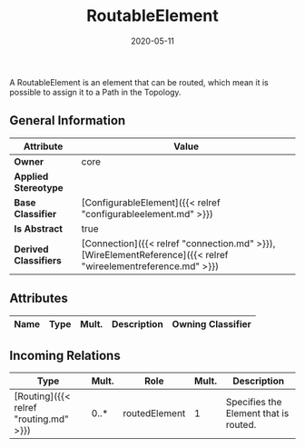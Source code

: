 ﻿---
title: RoutableElement
toc: false
type: specs
date: "2020-05-11"
draft: false
specification: VEC
version: 1.2.0
documentType: "Recommendation"
elementType: Class
classes:
  - RoutableElement
menu_name: vec-1.2.0
---
<p>A RoutableElement is an element that can be routed, which mean it is possible to assign it to a Path in the Topology.  </p>

## General Information

| Attribute               | Value |
|-------------------------|-------|
| **Owner**               | core |
| **Applied Stereotype**  |   |
| **Base Classifier**     | [ConfigurableElement]({{< relref "configurableelement.md" >}})<br/>  |
| **Is Abstract**         | true |
| **Derived Classifiers** | [Connection]({{< relref "connection.md" >}}), [WireElementReference]({{< relref "wireelementreference.md" >}}) |

## Attributes
|  Name  |  Type  |  Mult.  |  Description  |  Owning Classifier  |
|--------|--------|---------|---------------|--------------|

##  Incoming Relations
|    Type  |   Mult.  |   Role    |   Mult.   |   Description  |
|----------|----------|-----------|-----------|----------------|
| [Routing]({{< relref "routing.md" >}}) | 0..* | routedElement | 1 | Specifies the Element that is routed. |
